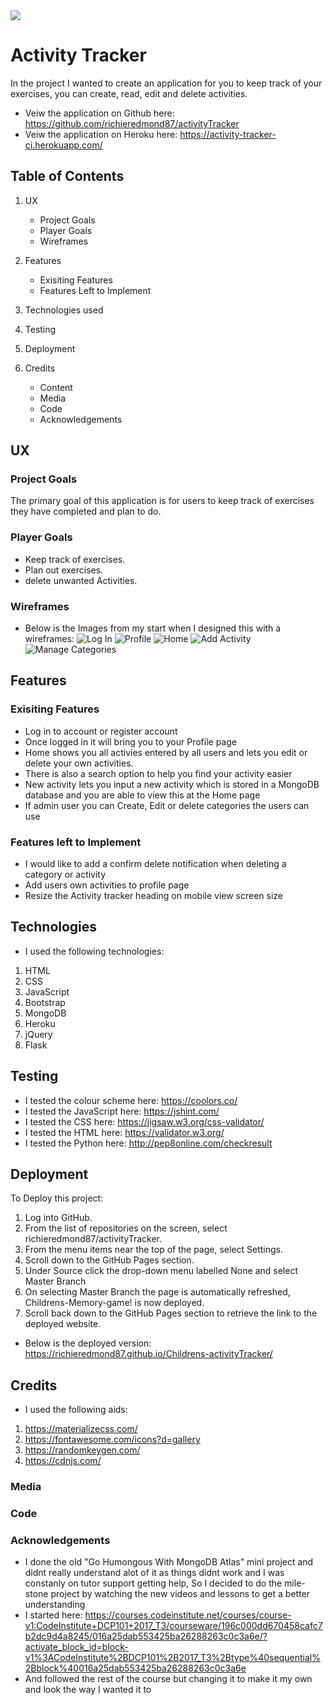 <img src="https://codeinstitute.s3.amazonaws.com/fullstack/ci_logo_small.png" style="margin: 0;">

# Activity Tracker

In the project I wanted to create an application for you to keep track of your exercises, you can create, read, edit and delete activities.

* Veiw the application on Github here:
https://github.com/richieredmond87/activityTracker
* Veiw the application on Heroku here:
https://activity-tracker-ci.herokuapp.com/
## Table of Contents
1. UX
    * Project Goals
    * Player Goals
    * Wireframes

1. Features
    * Exisiting Features
    * Features Left to Implement

1. Technologies used

1. Testing

1. Deployment

1. Credits
    * Content
    * Media
    * Code
    * Acknowledgements

## UX
### Project Goals
The primary goal of this application is for users to keep track of exercises they have completed and plan to do.
### Player Goals
* Keep track of exercises.
* Plan out exercises.
* delete unwanted Activities.
### Wireframes
* Below is the Images from my start when I designed this with a wireframes:
![Log In](https://user-images.githubusercontent.com/55495783/99369773-c177a480-28b4-11eb-9f57-42f5354c75b1.png)
![Profile](https://user-images.githubusercontent.com/55495783/99369887-e409bd80-28b4-11eb-8625-5123489e7004.png)
![Home](https://user-images.githubusercontent.com/55495783/99369924-ef5ce900-28b4-11eb-82a5-134266ed4627.png)
![Add Activity](https://user-images.githubusercontent.com/55495783/99369947-f8e65100-28b4-11eb-875e-89d13b8ef245.png)
![Manage Categories](https://user-images.githubusercontent.com/55495783/99369975-026fb900-28b5-11eb-8e11-6cff73bfb39d.png)

## Features
### Exisiting Features
* Log in to account or register account
* Once logged in it will bring you to your Profile page
* Home shows you all activies entered by all users and lets you edit or delete your own activities.
* There is also a search option to help you find your activity easier
* New activity lets you input a new activity which is stored in a MongoDB database and you are  able to view this at the Home page
* If admin user you can Create, Edit or delete categories the users can use

### Features left to Implement
* I would like to add a confirm delete notification when deleting a category or activity
* Add users own activities to profile page
* Resize the Activity tracker heading on mobile view screen size

## Technologies
* I used  the following technologies:
1. HTML
1. CSS
1. JavaScript 
1. Bootstrap
1. MongoDB 
1. Heroku
1. jQuery
1. Flask 


## Testing
* I tested the colour scheme here: https://coolors.co/
* I tested the JavaScript here: https://jshint.com/
* I tested the CSS here: https://jigsaw.w3.org/css-validator/
* I tested the HTML here: https://validator.w3.org/
* I tested the Python here: http://pep8online.com/checkresult


## Deployment
To Deploy this project:
1. Log into GitHub.
1. From the list of repositories on the screen, select richieredmond87/activityTracker.
1. From the menu items near the top of the page, select Settings.
1. Scroll down to the GitHub Pages section.
1. Under Source click the drop-down menu labelled None and select Master Branch
1. On selecting Master Branch the page is automatically refreshed, Childrens-Memory-game! is now deployed.
1. Scroll back down to the GitHub Pages section to retrieve the link to the deployed website.

* Below is the deployed version:
https://richieredmond87.github.io/Childrens-activityTracker/

## Credits
* I used the following aids:
1. https://materializecss.com/
1. https://fontawesome.com/icons?d=gallery
1. https://randomkeygen.com/
1. https://cdnjs.com/
### Media
 
### Code 

### Acknowledgements
* I done the old "Go Humongous With MongoDB Atlas" mini project and didnt really understand alot of it as things didnt work and I was constanly on tutor support 
getting help, So I decided to do the mile-stone project by watching the new videos and lessons to get a better understanding 
* I started here:
 https://courses.codeinstitute.net/courses/course-v1:CodeInstitute+DCP101+2017_T3/courseware/196c000dd670458cafc7b2dc9d4a8245/016a25dab553425ba26288263c0c3a6e/?activate_block_id=block-v1%3ACodeInstitute%2BDCP101%2B2017_T3%2Btype%40sequential%2Bblock%40016a25dab553425ba26288263c0c3a6e
* And followed the rest of the course but changing it to make it my own and look the way I wanted it to
